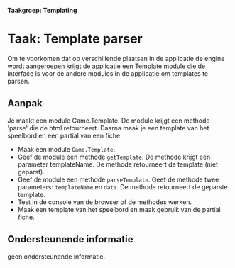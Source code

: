 **Taakgroep: Templating**

# Taak: Template parser

Om te voorkomen dat op verschillende plaatsen in de applicatie de engine wordt aangeroepen krijgt de applicatie een Template module die de interface is voor de andere modules in de applicatie om templates te parsen.

## Aanpak

Je maakt een module Game.Template. De module krijgt een methode 'parse' die de html retourneert. Daarna maak je een template van het speelbord en een partial van een fiche.

-   Maak een module `Game.Template`.
-   Geef de module een methode `getTemplate`. De methode krijgt een parameter templateName. De methode retourneert de template (niet geparst).
-   Geef de module een methode `parseTemplate`. Geef de methode twee parameters: `templateName` en `data`. De methode retourneert de geparste template.
-   Test in de console van de browser of de methodes werken.
-   Maak een template van het speelbord en maak gebruik van de partial fiche.

## Ondersteunende informatie

geen ondersteunende informatie.